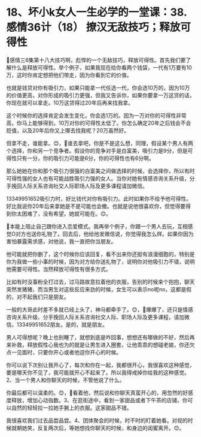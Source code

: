 # 18、坏小k女人一生必学的一堂课：38.感情36计（18） 撩汉无敌技巧；释放可得性

🎼感情三6集第十八大技巧啊，彪悍的一个无敌技巧，释放可得性。首先我们要了解什么是释放可得性。举个例子，如果我现在给你看两个钱袋，一代有1万要有10万，这时你肯定想把他们带走，因为你看到它的价值。

也就是钱贷对你有吸引力，如果只能拿一代任选一代，你会选10万的，因为10万的价值更高，对你形成的吸引力更强，但我又告诉你，如果你要拿一万这贷的话，你现在就可以拿走。10万这贷得过20年后再来找我拿。

这个时候你的选择肯定会发生变化，你会选1万的。因为一万对你的可得性非常高，你马上能够得到，10万对你的可得性太低了。你怎么确定20年之后钱会不会贬值，以及20年后你又上哪去找我呢？20万虽然好。

但拿不走，谁能拿。😊，🎼谁去拿吧，你是不是这么想，同理，假设某个男人有两个选择，你和另一个竞争者。假设你的竞争对手是白富美，吸引力是9分，但是可得性只有一分，你的吸引力可能是6分，你的可得性也有6分啊。

那么她她在你和那个吸引力很强的白富美之间做选择的时候，会选择你，所以有时可得性强的女人也有可能战胜吸引力强的女人。当你对她有情感咨询关系升级，分手挽回人际关系咨询社交人际职场人际及更多课程请加微信。

13349951652吸引力时，好比钱代对你有吸引力。此时如果你不给予他可得性。好比我说你20年后来拿她是不是可能也会撤。也就是说他很喜欢你，但觉得要得到你太困难了，没有希望。她就可能在。😊。

🎼本能上阻止自己跟你进入恋爱模式。我再举个例子，你跟一个男人去玩，互相感觉O对方也送你礼物了。回去后，他给他发微信说，你觉得我怎么样。如果你因为害怕暴露需求感，对他说，我一直把你当朋友。

他可能就把你删了，这个时候你应该回复，看不出来你还挺有浪漫细胞的，特别是你为我做一些小事的时候，因为对方给你送礼物了，说明你对他吸引力不错，说明他需要可得性。当然释放可得性有很多方式。

比如有时没事粉全打过去，过马路故意拉着他的衣服，告别的时候来个抱抱，聊天突然发猪猪，而当男生对这些反应来劲的时候，女生可以表示no呢no，这都是假的，对不起我们只是朋友。

一般的大哥此时差不多就已经上头了，神马都牵手了。😊，🎼爆爆了，还只是情感咨询关系升级、分手挽回人际关系咨询社交人际、职场人际及更多课程，请加微信。13349951652朋友。是的，就是朋友。

男人可得想呢？晚上也别睡了，就想到底是咋回事，想想还有哪做的不好，然后再来补救，释放假性心我也为的就是让男生进入圈套，让他乖乖的想碰老娘，你还欠点一见面时，只要你开心或者他逗你开心的时候。

你可以说下次别让我开心了，每次和你在一起，我都很开心，我很喜欢这种感觉，要是哪天你不见了，我可能就开心不起来了。所以我得戒掉你给我的这种感觉。2、当一个男人和你聊天的时候，不管他说了什么。

你最后都可以温柔的。😊，🎼看着他，然后说和你聊天真蛮开心的，用忽然的好感度释放，增加心动指数。3、在逛街途中，看到一家甜品或者下午茶的店铺，你可以自然的轻轻拉一拉她手腕上的衣服。这家甜品不错。

我很喜欢我们过去品尝品尝。4、团体聚会的时候，时不时的盯着她看。对视的时候就朝她笑，反复两次后，等她想找你聊天的时候，和身边的闺蜜离开。😊。

